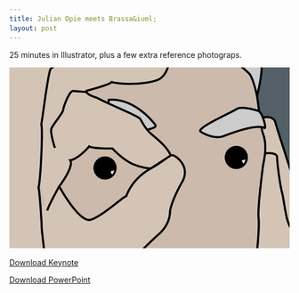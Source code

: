 ```yaml
---
title: Julian Opie meets Brassa&iuml;
layout: post
---
```


25 minutes in Illustrator, plus a few extra reference photograps.

![Opie Brassa&iuml;](/media/images/misc/brassai.png)

[Download Keynote](/media/documents/brassai.key)

[Download PowerPoint](/media/documents/brassai.ppt)
